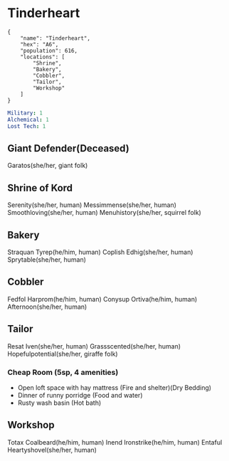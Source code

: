 # Tinderheart

```
{
    "name": "Tinderheart",
    "hex": "A6",
    "population": 616,
    "locations": [
        "Shrine",
        "Bakery",
        "Cobbler",
        "Tailor",
        "Workshop"
    ]
}
```
```yml
Military: 1
Alchemical: 1
Lost Tech: 1
```
## Giant Defender(Deceased)
Garatos(she/her, giant folk)

## Shrine of Kord
Serenity(she/her, human)
Messimmense(she/her, human)
Smoothloving(she/her, human)
Menuhistory(she/her, squirrel folk)

## Bakery
Straquan Tyrep(he/him, human)
Coplish Edhig(she/her, human)
Sprytable(she/her, human)

## Cobbler
Fedfol Harprom(he/him, human)
Conysup Ortiva(he/him, human)
Afternoon(she/her, human)

## Tailor
Resat Iven(she/her, human)
Grassscented(she/her, human)
Hopefulpotential(she/her, giraffe folk)

### Cheap Room (5sp, 4 amenities)
- Open loft space with hay mattress (Fire and shelter)(Dry Bedding)
- Dinner of runny porridge (Food and water)
- Rusty wash basin (Hot bath)

## Workshop
Totax Coalbeard(he/him, human)
Inend Ironstrike(he/him, human)
Entaful Heartyshovel(she/her, human)